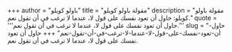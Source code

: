 +++
author = "باولو كويلو"
title = "مقولة باولو كويلو"
description = "مقولة باولو كويلو: حاول أن تعود نفسك على قول لا، عندما لا ترغب في أن تقول نعم."
quote = '''حاول أن تعود نفسك على قول لا، عندما لا ترغب في أن تقول نعم.''' 
slug = "حاول-أن-تعود-نفسك-على-قول-لا-عندما-لا-ترغب-في-أن-تقول-نعم"
+++
حاول أن تعود نفسك على قول لا، عندما لا ترغب في أن تقول نعم.
